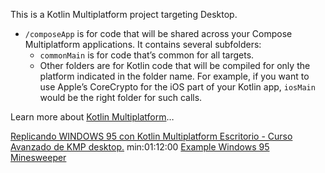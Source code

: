 This is a Kotlin Multiplatform project targeting Desktop.

* `/composeApp` is for code that will be shared across your Compose Multiplatform applications.
  It contains several subfolders:
  - `commonMain` is for code that’s common for all targets.
  - Other folders are for Kotlin code that will be compiled for only the platform indicated in the folder name.
    For example, if you want to use Apple’s CoreCrypto for the iOS part of your Kotlin app,
    `iosMain` would be the right folder for such calls.


Learn more about [Kotlin Multiplatform](https://www.jetbrains.com/help/kotlin-multiplatform-dev/get-started.html)…

[Replicando WINDOWS 95 con Kotlin Multiplatform Escritorio - Curso Avanzado de KMP desktop.](https://www.youtube.com/watch?v=QFPTUwFW9p8)
min:01:12:00
[Example Windows 95 Minesweeper](https://minesweepergame.com/download/windows-95-minesweeper.php)